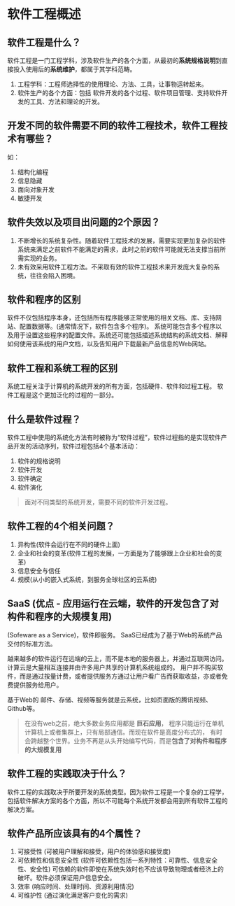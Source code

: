 # 软件工程概述
## 软件工程是什么？
软件工程是一门工程学科，涉及软件生产的各个方面，从最初的**系统规格说明**到直接投入使用后的**系统维护**，都属于其学科范畴。
1. 工程学科：工程师选择性的使用理论、方法、工具，让事物运转起来。
2. 软件生产的各个方面：包括 软件开发的各个过程、软件项目管理、支持软件开发的工具、方法和理论的开发。
## 开发不同的软件需要不同的软件工程技术，软件工程技术有哪些？
如：
1. 结构化编程
3. 信息隐藏
4. 面向对象开发
5. 敏捷开发

## 软件失效以及项目出问题的2个原因？
1. 不断增长的系统复杂性。随着软件工程技术的发展，需要实现更加复杂的软件系统来满足之前软件不能满足的需求，此时之前的软件可能就无法支撑当前所需实现的业务。
2. 未有效采用软件工程方法。不采取有效的软件工程技术来开发庞大复杂的系统，往往会陷入困境。

## 软件和程序的区别
软件不仅包括程序本身，还包括所有程序能够正常使用的相关文档、库、支持网站、配置数据等。(通常情况下，软件包含多个程序)。
系统可能包含多个程序以及用于设置这些程序的配置文件。系统还可能包括描述系统结构的系统文档、解释如何使用该系统的用户文档，以及告知用户下载最新产品信息的Web网站。

## 软件工程和系统工程的区别
系统工程关注于计算机的系统开发的所有方面，包括硬件、软件和过程工程。
软件工程是这个更加泛化的过程的一部分。

## 什么是软件过程？
软件工程中使用的系统化方法有时被称为“软件过程”，软件过程指的是实现软件产品开发的活动序列，软件过程包括4个基本活动：
1. 软件的规格说明
2. 软件开发
3. 软件确定
4. 软件演化
> 面对不同类型的系统开发，需要不同的软件开发过程。

## 软件工程的4个相关问题？
1. 异构性(软件会运行在不同的硬件上面)
2. 企业和社会的变革(软件工程的发展，一方面是为了能够跟上企业和社会的变革)
3. 信息安全与信任
4. 规模(从小的嵌入式系统，到服务全球社区的云系统)

## SaaS  (优点 - 应用运行在云端，软件的开发包含了对构件和程序的大规模复用)
(Sofeware as a Service)，软件即服务。
SaaS已经成为了基于Web的系统产品交付的标准方法。

越来越多的软件运行在远端的云上，而不是本地的服务器上，并通过互联网访问。计算云是大量相互连接并由许多用户共享的计算机系统组成的。
用户并不购买软件，而是通过按量计费，或者提供服务方通过让用户看广告而获取收益，亦或者免费提供服务给用户。

基于Web的 邮件、存储、视频等服务就是云系统，比如页面版的腾讯视频、Github等。

> 在没有web之前，绝大多数业务应用都是 **巨石应用**， 程序只能运行在单机计算机上或者集群上，只有局部通信。而现在软件是高度分布式的，
> 有时会跨越整个世界。业务不再是从头开始编写代码，而是**包含了对构件和程序的大规模复用**

## 软件工程的实践取决于什么？
软件工程的实践取决于所要开发的系统类型。因为软件工程是一个复杂的工程学，包括软件解决方案的各个方面，所以不可能每个系统开发都会用到所有软件工程的解决方案。

## 软件产品所应该具有的4个属性？
1. 可接受性 (可被用户理解和接受，用户的体验感和接受度)
2. 可依赖性和信息安全性 (软件可依赖性包括一系列特性：可靠性、信息安全性、安全性) 可依赖的软件即使在系统失效时也不应该导致物理或者经济上的破坏。软件必须保证用户信息安全。
3. 效率 (响应时间、处理时间、资源利用情况)
4. 可维护性 (通过演化满足客户变化的需求)
